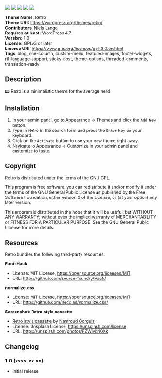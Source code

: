 [![](https://api.travis-ci.com/nielslange/retro.svg?branch=master)](https://travis-ci.com/nielslange/retro/builds/) 
[![](https://img.shields.io/github/issues/nielslange/retro.svg)](https://github.com/nielslange/retro/issues) 
[![](https://img.shields.io/github/forks/nielslange/retro.svg)](https://github.com/nielslange/retro/network/members) 
[![](https://img.shields.io/github/stars/nielslange/retro.svg)](https://github.com/nielslange/retro/stargazers) 
[![](https://img.shields.io/github/license/nielslange/retro.svg)](https://github.com/nielslange/retro/blob/master/LICENSE) 

**Theme Name:** Retro  
**Theme URI:** https://wordpress.org/themes/retro/  
**Contributors:** Niels Lange  
**Requires at least:** WordPress 4.7  
**Version:** 1.0  
**License:** GPLv3 or later  
**License URI:** https://www.gnu.org/licenses/gpl-3.0.en.html  
**Tags:** blog, one-column, custom-menu, featured-images, footer-widgets, rtl-language-support, sticky-post, theme-options, threaded-comments, translation-ready

## Description

📟 Retro is a minimalistic theme for the average nerd

## Installation

1. In your admin panel, go to Appearance → Themes and click the `Add New` button.
2. Type in Retro in the search form and press the `Enter` key on your keyboard.
3. Click on the `Activate` button to use your new theme right away.
4. Navigate to Appearance → Customize in your admin panel and customize to taste.

## Copyright

Retro is distributed under the terms of the GNU GPL.

This program is free software: you can redistribute it and/or modify it under the terms of the GNU General Public License as published by the Free Software Foundation, either version 3 of the License, or (at your option) any later version.

This program is distributed in the hope that it will be useful, but WITHOUT ANY WARRANTY; without even the implied warranty of MERCHANTABILITY or FITNESS FOR A PARTICULAR PURPOSE. See the GNU General Public License for more details.

## Resources

Retro bundles the following third-party resources:

**Font: Hack**

- License: MIT License, https://opensource.org/licenses/MIT  
- URL: https://github.com/source-foundry/Hack/  

**normalize.css**  

- License: MIT License, https://opensource.org/licenses/MIT  
- URL: https://github.com/necolas/normalize.css/  

**Screenshot: Retro style cassette**

- [Retro style cassette](https://unsplash.com/photos/FZWivbri0Xk) by [Namroud Gorguis](https://unsplash.com/@namroud)
- License: Unsplash License, https://unsplash.com/license
- URL: https://unsplash.com/photos/FZWivbri0Xk

## Changelog

### 1.0 (xxxx.xx.xx)

* Initial release

